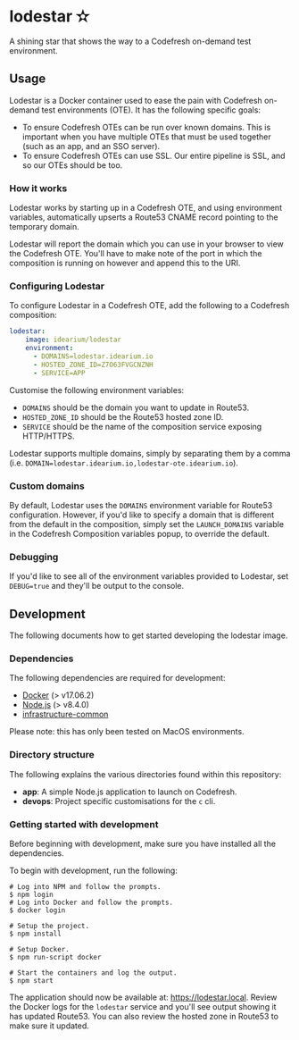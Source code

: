 # lodestar ✫

A shining star that shows the way to a Codefresh on-demand test environment.

## Usage

Lodestar is a Docker container used to ease the pain with Codefresh on-demand test environments (OTE). It has the following specific goals:

- To ensure Codefresh OTEs can be run over known domains. This is important when you have multiple OTEs that must be used together (such as an app, and an SSO server).
- To ensure Codefresh OTEs can use SSL. Our entire pipeline is SSL, and so our OTEs should be too.

### How it works

Lodestar works by starting up in a Codefresh OTE, and using environment variables, automatically upserts a Route53 CNAME record pointing to the temporary domain.

Lodestar will report the domain which you can use in your browser to view the Codefresh OTE. You'll have to make note of the port in which the composition is running on however and append this to the URI.

### Configuring Lodestar

To configure Lodestar in a Codefresh OTE, add the following to a Codefresh composition:

```yml
lodestar:
    image: idearium/lodestar
    environment:
      - DOMAINS=lodestar.idearium.io
      - HOSTED_ZONE_ID=Z7O63FVGCNZNH
      - SERVICE=APP
```

Customise the following environment variables:

- `DOMAINS` should be the domain you want to update in Route53.
- `HOSTED_ZONE_ID` should be the Route53 hosted zone ID.
- `SERVICE` should be the name of the composition service exposing HTTP/HTTPS.

Lodestar supports multiple domains, simply by separating them by a comma (i.e. `DOMAIN=lodestar.idearium.io,lodestar-ote.idearium.io`).

### Custom domains

By default, Lodestar uses the `DOMAINS` environment variable for Route53 configuration. However, if you'd like to specify a domain that is different from the default in the composition, simply set the `LAUNCH_DOMAINS` variable in the Codefresh Composition variables popup, to override the default.

### Debugging

If you'd like to see all of the environment variables provided to Lodestar, set `DEBUG=true` and they'll be output to the console.

## Development

The following documents how to get started developing the lodestar image.

### Dependencies

The following dependencies are required for development:

- [Docker](https://www.docker.com/community-edition) (> v17.06.2)
- [Node.js](https://github.com/creationix/nvm) (> v8.4.0)
- [infrastructure-common](https://github.com/idearium/infrastructure-common)

Please note: this has only been tested on MacOS environments.

### Directory structure

The following explains the various directories found within this repository:

- **app**: A simple Node.js application to launch on Codefresh.
- **devops**: Project specific customisations for the `c` cli.

### Getting started with development

Before beginning with development, make sure you have installed all the dependencies.

To begin with development, run the following:

```shell
# Log into NPM and follow the prompts.
$ npm login
# Log into Docker and follow the prompts.
$ docker login

# Setup the project.
$ npm install

# Setup Docker.
$ npm run-script docker

# Start the containers and log the output.
$ npm start
```

The application should now be available at: https://lodestar.local. Review the Docker logs for the `lodestar` service and you'll see output showing it has updated Route53. You can also review the hosted zone in Route53 to make sure it updated.
